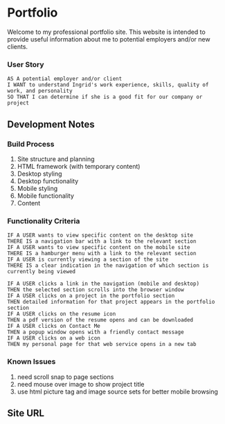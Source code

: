 # Portfolio

Welcome to my professional portfolio site. This website is intended to provide useful information about me to potential employers and/or new clients.

### User Story
```
AS A potential employer and/or client
I WANT to understand Ingrid's work experience, skills, quality of work, and personality
SO THAT I can determine if she is a good fit for our company or project
```
## Development Notes

### Build Process

1. Site structure and planning
2. HTML framework (with temporary content)
3. Desktop styling
4. Desktop functionality
5. Mobile styling
6. Mobile functionality
7. Content

### Functionality Criteria
```
IF A USER wants to view specific content on the desktop site
THERE IS a navigation bar with a link to the relevant section
IF A USER wants to view specific content on the mobile site
THERE IS a hamburger menu with a link to the relevant section
IF A USER is currently viewing a section of the site
THERE IS a clear indication in the navigation of which section is currently being viewed

IF A USER clicks a link in the navigation (mobile and desktop)
THEN the selected section scrolls into the browser window
IF A USER clicks on a project in the portfolio section
THEN detailed information for that project appears in the portfolio section
IF A USER clicks on the resume icon
THEN a pdf version of the resume opens and can be downloaded
IF A USER clicks on Contact Me
THEN a popup window opens with a friendly contact message
IF A USER clicks on a web icon
THEN my personal page for that web service opens in a new tab
```
### Known Issues

1. need scroll snap to page sections
2. need mouse over image to show project title
3. use html picture tag and image source sets for better mobile browsing

## Site URL
